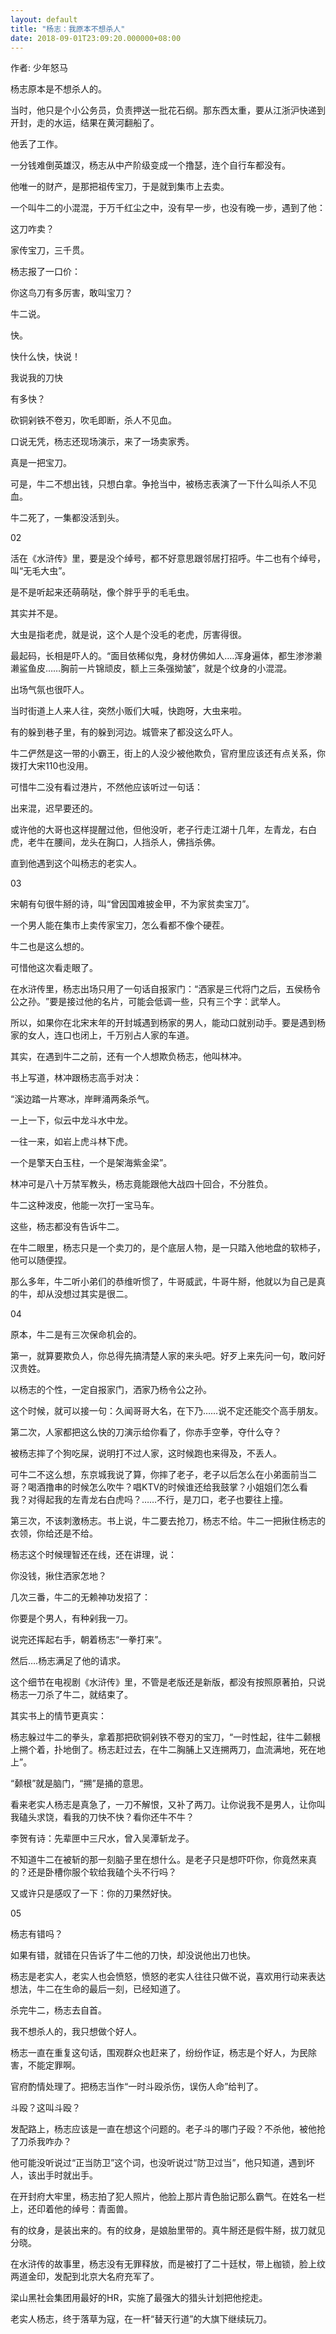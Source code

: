 ```yaml
---
layout: default
title: "杨志：我原本不想杀人"
date: 2018-09-01T23:09:20.000000+08:00
---
```


作者: 少年怒马

杨志原本是不想杀人的。

当时，他只是个小公务员，负责押送一批花石纲。那东西太重，要从江浙沪快递到开封，走的水运，结果在黄河翻船了。

他丢了工作。

一分钱难倒英雄汉，杨志从中产阶级变成一个撸瑟，连个自行车都没有。

他唯一的财产，是那把祖传宝刀，于是就到集市上去卖。

一个叫牛二的小混混，于万千红尘之中，没有早一步，也没有晚一步，遇到了他：

这刀咋卖？

家传宝刀，三千贯。

杨志报了一口价：

你这鸟刀有多厉害，敢叫宝刀？

牛二说。

快。

快什么快，快说！

我说我的刀快

有多快？

砍铜剁铁不卷刃，吹毛即断，杀人不见血。

口说无凭，杨志还现场演示，来了一场卖家秀。

真是一把宝刀。

可是，牛二不想出钱，只想白拿。争抢当中，被杨志表演了一下什么叫杀人不见血。

牛二死了，一集都没活到头。

02

活在《水浒传》里，要是没个绰号，都不好意思跟邻居打招呼。牛二也有个绰号，叫‌‌“无毛大虫‌‌”。

是不是听起来还萌萌哒，像个胖乎乎的毛毛虫。

其实并不是。

大虫是指老虎，就是说，这个人是个没毛的老虎，厉害得很。

最起码，长相是吓人的。‌‌“面目依稀似鬼，身材仿佛如人….浑身遍体，都生渗渗濑濑鲨鱼皮……胸前一片锦顽皮，额上三条强拗皱‌‌”，就是个纹身的小混混。

出场气氛也很吓人。

当时街道上人来人往，突然小贩们大喊，快跑呀，大虫来啦。

有的躲到巷子里，有的躲到河边。城管来了都没这么吓人。

牛二俨然是这一带的小霸王，街上的人没少被他欺负，官府里应该还有点关系，你拨打大宋110也没用。

可惜牛二没有看过港片，不然他应该听过一句话：

出来混，迟早要还的。

或许他的大哥也这样提醒过他，但他没听，老子行走江湖十几年，左青龙，右白虎，老牛在腰间，龙头在胸口，人挡杀人，佛挡杀佛。

直到他遇到这个叫杨志的老实人。

03

宋朝有句很牛掰的诗，叫‌‌“曾因国难披金甲，不为家贫卖宝刀‌‌”。

一个男人能在集市上卖传家宝刀，怎么看都不像个硬茬。

牛二也是这么想的。

可惜他这次看走眼了。

在水浒传里，杨志出场只用了一句话自报家门：‌‌“洒家是三代将门之后，五侯杨令公之孙。‌‌”要是接过他的名片，可能会低调一些，只有三个字：武举人。

所以，如果你在北宋末年的开封城遇到杨家的男人，能动口就别动手。要是遇到杨家的女人，连口也闭上，千万别占人家的车道。

其实，在遇到牛二之前，还有一个人想欺负杨志，他叫林冲。

书上写道，林冲跟杨志高手对决：

‌‌“溪边踏一片寒冰，岸畔涌两条杀气。

一上一下，似云中龙斗水中龙。

一往一来，如岩上虎斗林下虎。

一个是擎天白玉柱，一个是架海紫金梁‌‌”。

林冲可是八十万禁军教头，杨志竟能跟他大战四十回合，不分胜负。

牛二这种泼皮，他能一次打一宝马车。

这些，杨志都没有告诉牛二。

在牛二眼里，杨志只是一个卖刀的，是个底层人物，是一只踏入他地盘的软柿子，他可以随便捏。

那么多年，牛二听小弟们的恭维听惯了，牛哥威武，牛哥牛掰，他就以为自己是真的牛，却从没想过其实是很二。

04

原本，牛二是有三次保命机会的。

第一，就算要欺负人，你总得先搞清楚人家的来头吧。好歹上来先问一句，敢问好汉贵姓。

以杨志的个性，一定自报家门，洒家乃杨令公之孙。

这个时候，就可以接一句：久闻哥哥大名，在下乃……说不定还能交个高手朋友。

第二次，人家都把这么快的刀演示给你看了，你赤手空拳，夺什么夺？

被杨志摔了个狗吃屎，说明打不过人家，这时候跑也来得及，不丢人。

可牛二不这么想，东京城我说了算，你摔了老子，老子以后怎么在小弟面前当二哥？喝酒撸串的时候怎么吹牛？唱KTV的时候谁还给我鼓掌？小姐姐们怎么看我？对得起我的左青龙右白虎吗？……不行，是刀口，老子也要往上撞。

第三次，不该刺激杨志。书上说，牛二要去抢刀，杨志不给。牛二一把揪住杨志的衣领，你给还是不给。

杨志这个时候理智还在线，还在讲理，说：

你没钱，揪住洒家怎地？

几次三番，牛二的无赖神功发招了：

你要是个男人，有种剁我一刀。

说完还挥起右手，朝着杨志‌‌“一拳打来‌‌”。

然后….杨志满足了他的请求。

这个细节在电视剧《水浒传》里，不管是老版还是新版，都没有按照原著拍，只说杨志一刀杀了牛二，就结束了。

其实书上的情节更真实：

杨志躲过牛二的拳头，拿着那把砍铜剁铁不卷刃的宝刀，‌‌“一时性起，往牛二颡根上搠个着，扑地倒了。杨志赶过去，在牛二胸脯上又连搠两刀，血流满地，死在地上‌‌”。

‌‌“颡根‌‌”就是脑门，‌‌“搠‌‌”是捅的意思。

看来老实人杨志是真急了，一刀不解恨，又补了两刀。让你说我不是男人，让你叫我磕头求饶，看我的刀快不快？看你还牛不牛？

李贺有诗：先辈匣中三尺水，曾入吴潭斩龙子。

不知道牛二在被斩的那一刻脑子里在想什么。是老子只是想吓吓你，你竟然来真的？还是卧槽你服个软给我磕个头不行吗？

又或许只是感叹了一下：你的刀果然好快。

05

杨志有错吗？

如果有错，就错在只告诉了牛二他的刀快，却没说他出刀也快。

杨志是老实人，老实人也会愤怒，愤怒的老实人往往只做不说，喜欢用行动来表达想法，牛二在生命的最后一刻，已经知道了。

杀完牛二，杨志去自首。

我不想杀人的，我只想做个好人。

杨志一直在重复这句话，围观群众也赶来了，纷纷作证，杨志是个好人，为民除害，不能定罪啊。

官府酌情处理了。把杨志当作‌‌“一时斗殴杀伤，误伤人命‌‌”给判了。

斗殴？这叫斗殴？

发配路上，杨志应该是一直在想这个问题的。老子斗的哪门子殴？不杀他，被他抢了刀杀我咋办？

他可能没听说过‌‌“正当防卫‌‌”这个词，也没听说过‌‌“防卫过当‌‌”，他只知道，遇到坏人，该出手时就出手。

在开封府大牢里，杨志拍了犯人照片，他脸上那片青色胎记那么霸气。在姓名一栏上，还印着他的绰号：青面兽。

有的纹身，是装出来的。有的纹身，是娘胎里带的。真牛掰还是假牛掰，拔刀就见分晓。

在水浒传的故事里，杨志没有无罪释放，而是被打了二十廷杖，带上枷锁，脸上纹两道金印，发配到北京大名府充军了。

梁山黑社会集团用最好的HR，实施了最强大的猎头计划把他挖走。

老实人杨志，终于落草为寇，在一杆‌‌“替天行道‌‌”的大旗下继续玩刀。

